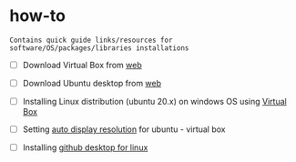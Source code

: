 # how-to
`Contains quick guide links/resources for software/OS/packages/libraries installations`

- [ ] Download Virtual Box from [web](https://www.virtualbox.org/wiki/Downloads)
- [ ] Download Ubuntu desktop from [web](https://ubuntu.com/download/desktop)
- [ ] Installing Linux distribution (ubuntu 20.x) on windows OS using [Virtual Box](https://www.youtube.com/watch?v=sB_5fqiysi4)

- [ ] Setting [auto display resolution](https://www.youtube.com/watch?v=NET8kdsS_-A) for ubuntu - virtual box 
- [ ] Installing [github desktop for linux](https://dev.to/danyson/how-to-install-github-desktop-for-ubuntu-debian-4hko)

